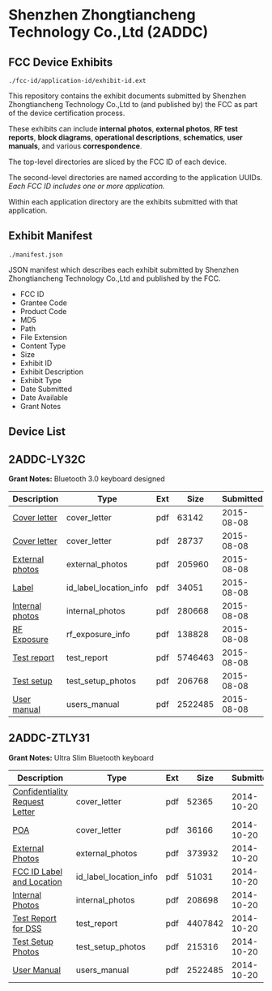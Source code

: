 # Shenzhen Zhongtiancheng Technology Co.,Ltd (2ADDC)
## FCC Device Exhibits

```
./fcc-id/application-id/exhibit-id.ext
```

This repository contains the exhibit documents submitted by Shenzhen Zhongtiancheng Technology Co.,Ltd to (and published by) the FCC as part of the device certification process.

These exhibits can include **internal photos**, **external photos**, **RF test reports**, **block diagrams**, **operational descriptions**, **schematics**, **user manuals**, and various **correspondence**.

The top-level directories are sliced by the FCC ID of each device.

The second-level directories are named according to the application UUIDs. *Each FCC ID includes one or more application.*

Within each application directory are the exhibits submitted with that application. 

## Exhibit Manifest

```
./manifest.json
```

JSON manifest which describes each exhibit submitted by Shenzhen Zhongtiancheng Technology Co.,Ltd and published by the FCC.

- FCC ID
- Grantee Code
- Product Code
- MD5
- Path
- File Extension
- Content Type
- Size
- Exhibit ID
- Exhibit Description
- Exhibit Type
- Date Submitted
- Date Available
- Grant Notes

## Device List
## 2ADDC-LY32C
**Grant Notes:** Bluetooth 3.0 keyboard designed

| Description | Type | Ext | Size | Submitted | Available |
| ----------- | ---- | --- | ---- | --------- | --------- |
| [Cover letter](2ADDC-LY32C/3ff3ed72f41c98f1c0eee1a02698f17e/2708386.pdf) | cover_letter | pdf | 63142 | 2015-08-08 | 2015-08-08 |
| [Cover letter](2ADDC-LY32C/3ff3ed72f41c98f1c0eee1a02698f17e/2708387.pdf) | cover_letter | pdf | 28737 | 2015-08-08 | 2015-08-08 |
| [External photos](2ADDC-LY32C/3ff3ed72f41c98f1c0eee1a02698f17e/2708388.pdf) | external_photos | pdf | 205960 | 2015-08-08 | 2015-08-08 |
| [Label](2ADDC-LY32C/3ff3ed72f41c98f1c0eee1a02698f17e/2708389.pdf) | id_label_location_info | pdf | 34051 | 2015-08-08 | 2015-08-08 |
| [Internal photos](2ADDC-LY32C/3ff3ed72f41c98f1c0eee1a02698f17e/2708390.pdf) | internal_photos | pdf | 280668 | 2015-08-08 | 2015-08-08 |
| [RF Exposure](2ADDC-LY32C/3ff3ed72f41c98f1c0eee1a02698f17e/2708392.pdf) | rf_exposure_info | pdf | 138828 | 2015-08-08 | 2015-08-08 |
| [Test report](2ADDC-LY32C/3ff3ed72f41c98f1c0eee1a02698f17e/2708394.pdf) | test_report | pdf | 5746463 | 2015-08-08 | 2015-08-08 |
| [Test setup](2ADDC-LY32C/3ff3ed72f41c98f1c0eee1a02698f17e/2708395.pdf) | test_setup_photos | pdf | 206768 | 2015-08-08 | 2015-08-08 |
| [User manual](2ADDC-LY32C/3ff3ed72f41c98f1c0eee1a02698f17e/2422227.pdf) | users_manual | pdf | 2522485 | 2015-08-08 | 2015-08-08 |
## 2ADDC-ZTLY31
**Grant Notes:** Ultra Slim Bluetooth keyboard

| Description | Type | Ext | Size | Submitted | Available |
| ----------- | ---- | --- | ---- | --------- | --------- |
| [Confidentiality Request Letter](2ADDC-ZTLY31/74d45bc400321218a54b3c489934d817/2422220.pdf) | cover_letter | pdf | 52365 | 2014-10-20 | 2014-10-20 |
| [POA](2ADDC-ZTLY31/74d45bc400321218a54b3c489934d817/2422221.pdf) | cover_letter | pdf | 36166 | 2014-10-20 | 2014-10-20 |
| [External Photos](2ADDC-ZTLY31/74d45bc400321218a54b3c489934d817/2422222.pdf) | external_photos | pdf | 373932 | 2014-10-20 | 2014-10-20 |
| [FCC ID Label and Location](2ADDC-ZTLY31/74d45bc400321218a54b3c489934d817/2422224.pdf) | id_label_location_info | pdf | 51031 | 2014-10-20 | 2014-10-20 |
| [Internal Photos](2ADDC-ZTLY31/74d45bc400321218a54b3c489934d817/2422223.pdf) | internal_photos | pdf | 208698 | 2014-10-20 | 2014-10-20 |
| [Test Report for DSS](2ADDC-ZTLY31/74d45bc400321218a54b3c489934d817/2422225.pdf) | test_report | pdf | 4407842 | 2014-10-20 | 2014-10-20 |
| [Test Setup Photos](2ADDC-ZTLY31/74d45bc400321218a54b3c489934d817/2422226.pdf) | test_setup_photos | pdf | 215316 | 2014-10-20 | 2014-10-20 |
| [User Manual](2ADDC-ZTLY31/74d45bc400321218a54b3c489934d817/2422227.pdf) | users_manual | pdf | 2522485 | 2014-10-20 | 2014-10-20 |
